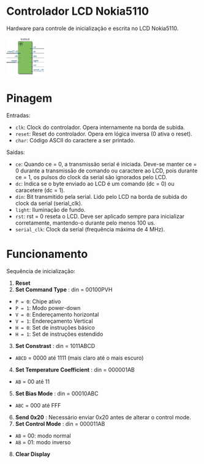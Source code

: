 # Controlador LCD Nokia5110

Hardware para controle de inicialização e escrita no LCD Nokia5110.
<p align="left">
    <img width="20%" height="20%" src="rtl.png">
</p>

# Pinagem
Entradas:
- `clk`: Clock do controlador. Opera internamente na borda de subida.
- `reset`: Reset do controlador. Opera em lógica inversa (0 ativa o reset).
- `char`: Código ASCII do caractere a ser printado.
  
Saídas:
- `ce`: Quando ce = 0, a transmissão serial é iniciada. Deve-se manter ce = 0 durante a transmissão de comando ou caractere ao LCD, pois durante ce = 1, os pulsos do clock da serial       são ignorados pelo LCD.
- `dc`: Indica se o byte enviado ao LCD é um comando (dc = 0) ou caracetere (dc = 1).
- `din`: Bit transmitido pela serial. Lido pelo LCD na borda de subida do clock da serial (serial_clk).
- `light`: Iluminação de fundo.
- `rst`: rst = 0 reseta o LCD. Deve ser aplicado sempre para inicializar corretamente, mantendo-o durante pelo menos 100 us.
- `serial_clk`: Clock da serial (frequência máxima de 4 MHz).

# Funcionamento
Sequência de inicialização:
1. __Reset__
2. __Set Command Type__ : din = 00100PVH  
- `P = 0`: Chipe ativo 
- `P = 1`: Modo power-down  
- `V = 0`: Endereçamento horizontal
- `V = 1`: Endereçamento Vertical 
- `H = 0`: Set de instruções básico
- `H = 1`: Set de instruções estendido
3. __Set Constrast__ : din = 1011ABCD
- `ABCD` = 0000 até 1111 (mais claro até o mais escuro)
4. __Set Temperature Coefficient__ : din = 000001AB
- `AB` = 00 até 11
5. __Set Bias Mode__ : din = 00010ABC
- `ABC` = 000 até FFF
6. __Send 0x20__ : Necessário enviar 0x20 antes de alterar o control mode.
7. __Set Control Mode__ : din = 000011AB
- `AB` = 00: modo normal
- `AB` = 01: modo inverso
8. __Clear Display__
